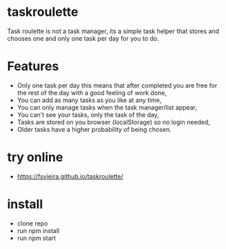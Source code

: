 # taskroulette

Task roulette is not a task manager, its a simple task helper that stores and chooses one and only one task per day for you to do.

# Features

* Only one task per day this means that after completed you are free for the rest of the day with a good feeling of work done,
* You can add as many tasks as you like at any time,
* You can only manage tasks when the task manager/list appear,
* You can't see your tasks, only the task of the day,
* Tasks are stored on you browser (localStorage) so no login needed,
* Older tasks have a higher probability of being chosen.

# try online
  * https://fsvieira.github.io/taskroulette/

# install

* clone repo
* run npm install
* run npm start

